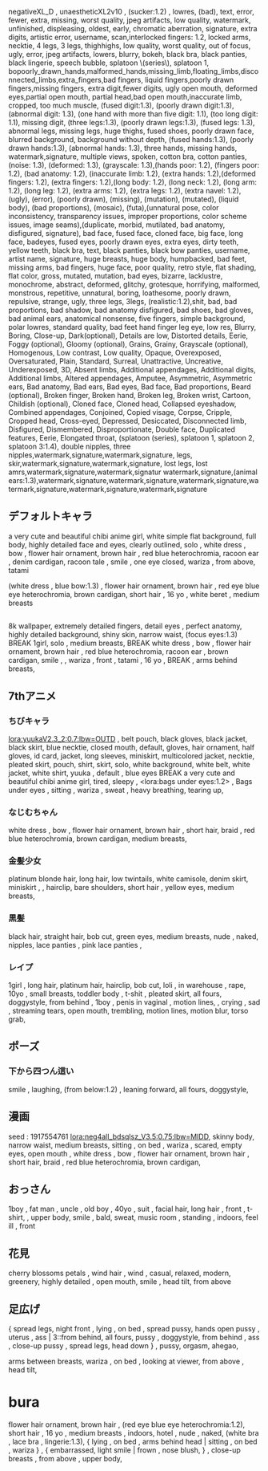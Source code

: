 negativeXL_D , unaestheticXL2v10 , (sucker:1.2) , lowres, (bad), text, error, fewer, extra, missing, worst quality, jpeg artifacts, low quality, watermark, unfinished, displeasing, oldest, early, chromatic aberration, signature, extra digits, artistic error, username, scan,interlocked fingers: 1.2, locked arms, necktie, 4 legs, 3 legs, thighhighs, low quality, worst quality, out of focus, ugly, error, jpeg artifacts, lowers, blurry, bokeh, black bra, black panties, black lingerie, speech bubble, splatoon \\(series\\), splatoon 1, bopoorly_drawn_hands,malformed_hands,missing_limb,floating_limbs,disconnected_limbs,extra_fingers,bad fingers, liquid fingers,poorly drawn fingers,missing fingers, extra digit,fewer digits, ugly open mouth, deformed eyes,partial open mouth, partial head,bad open mouth,inaccurate limb, cropped, too much muscle, (fused digit:1.3), (poorly drawn digit:1.3), (abnormal digit: 1.3), (one hand with more than five digit: 1.1), (too long digit: 1.1), missing digit, (three legs:1.3), (poorly drawn legs:1.3), (fused legs: 1.3), abnormal legs, missing legs, huge thighs, fused shoes, poorly drawn face, blurred background, background without depth, (fused hands:1.3), (poorly drawn hands:1.3), (abnormal hands: 1.3), three hands, missing hands, watermark,signature, multiple views, spoken, cotton bra, cotton panties, (noise: 1.3), (deformed: 1.3), (grayscale: 1.3),(hands poor: 1.2), (fingers poor: 1.2), (bad anatomy: 1.2), (inaccurate limb: 1.2), (extra hands: 1.2),(deformed fingers: 1.2), (extra fingers: 1.2),(long body: 1.2), (long neck: 1.2), (long arm: 1.2), (long leg: 1.2), (extra arms: 1.2), (extra legs: 1.2), (extra navel: 1.2),(ugly), (error), (poorly drawn), (missing), (mutation), (mutated), (liquid body), (bad proportions), (mosaic), (futa),(unnatural pose, color inconsistency, transparency issues, improper proportions, color scheme issues, image seams),(duplicate, morbid, mutilated, bad anatomy, disfigured, signature), bad face, fused face, cloned face, big face, long face, badeyes, fused eyes, poorly drawn eyes, extra eyes, dirty teeth, yellow teeth, black bra, text, black panties, black bow panties, username, artist name, signature, huge breasts, huge body, humpbacked, bad feet, missing arms, bad fingers, huge face, poor quality, retro style, flat shading, flat color, gross, mutated, mutation, bad eyes, bizarre, lacklustre, monochrome, abstract, deformed, glitchy, grotesque, horrifying, malformed, monstrous, repetitive, unnatural, boring, loathesome, poorly drawn, repulsive, strange, ugly, three legs, 3legs, (realistic:1.2),shit, bad, bad proportions, bad shadow, bad anatomy disfigured, bad shoes, bad gloves, bad animal ears, anatomical nonsense, five fingers, simple background, polar lowres, standard quality, bad feet hand finger leg eye, low res, Blurry, Boring, Close-up, Dark(optional), Details are low, Distorted details, Eerie, Foggy (optional), Gloomy (optional), Grains, Grainy, Grayscale (optional), Homogenous, Low contrast, Low quality, Opaque, Overexposed, Oversaturated, Plain, Standard, Surreal, Unattractive, Uncreative, Underexposed, 3D, Absent limbs, Additional appendages, Additional digits, Additional limbs, Altered appendages, Amputee, Asymmetric, Asymmetric ears, Bad anatomy, Bad ears, Bad eyes, Bad face, Bad proportions, Beard (optional), Broken finger, Broken hand, Broken leg, Broken wrist, Cartoon, Childish (optional), Cloned face, Cloned head, Collapsed eyeshadow, Combined appendages, Conjoined, Copied visage, Corpse, Cripple, Cropped head, Cross-eyed, Depressed, Desiccated, Disconnected limb, Disfigured, Dismembered, Disproportionate, Double face, Duplicated features, Eerie, Elongated throat, (splatoon \(series\), splatoon 1, splatoon 2, splatoon 3:1.4), double nipples, three nipples,watermark,signature,watermark,signature, legs, skir,watermark,signature,watermark,signature, lost legs, lost amrs,watermark,signature,watermark,signatur watermark,signature,(animal ears:1.3),watermark,signature,watermark,signature,watermark,signature,watermark,signature,watermark,signature,watermark,signature



## デフォルトキャラ

a very cute and beautiful chibi anime girl, white simple flat background, full body,  highly detailed face and eyes, clearly outlined, solo , white dress , bow , flower hair ornament,    brown hair , red blue  heterochromia,  racoon ear , denim cardigan,  racoon tale , smile , one eye closed,  wariza ,  from above,  tatami 

(white dress , blue bow:1.3) , flower hair ornament, brown hair , red eye blue eye heterochromia,  brown cardigan, short hair , 16 yo , white beret , medium breasts


## 
8k wallpaper, extremely detailed fingers, detail eyes , perfect anatomy, highly detailed background, shiny skin, narrow waist, (focus eyes:1.3) BREAK
1girl, solo , medium breasts,   BREAK
white dress , bow , flower hair ornament,    brown hair , red blue  heterochromia,  racoon ear , brown cardigan,  smile ,   ,  wariza ,  front ,  tatami , 16 yo , BREAK  , arms behind breasts, 

## 7thアニメ

### ちびキャラ

<lora:yuukaV2.3_2:0.7:lbw=OUTD> , belt pouch, black gloves, black jacket, black skirt, blue necktie, closed mouth, default, gloves, hair ornament, half gloves, id card, jacket, long sleeves, miniskirt, multicolored jacket, necktie, pleated skirt, pouch, shirt, skirt, solo, white background, white belt, white jacket, white shirt, yuuka , default , blue eyes  BREAK 
a very cute and beautiful chibi anime girl,  tired,  sleepy , <lora:bags under eyes:1.2> , Bags under eyes , sitting , wariza , sweat , heavy breathing, tearing up, 


### なじむちゃん
white dress , bow , flower hair ornament,    brown hair , short hair, braid , red blue  heterochromia, brown cardigan,  medium   breasts,

### 金髪少女
platinum blonde hair,  long hair,  low twintails, white camisole, denim skirt,  miniskirt , ,  hairclip,   bare shoulders,  short hair ,  yellow eyes,   medium   breasts,  

### 黒髪
black hair,  straight hair,  bob cut,  green eyes,  medium breasts,  nude , naked,  nipples,  lace panties , pink lace panties , 

### レイプ
1girl ,  long hair,  platinum hair,  hairclip,    bob cut,  loli , in warehouse ,  rape,  10yo , small breasts,  toddler body , t-shit , pleated skirt,  all fours,  doggystyle,  from behind ,  1boy , penis in vaginal , motion lines,  , crying , sad , streaming tears,  open mouth,  trembling,   motion lines,  motion blur, torso grab, 

## ポーズ
### 下から四つん這い
smile , laughing,  (from below:1.2)  ,  leaning forward,  all fours,  doggystyle, 

## 漫画
seed : 1917554761
<lora:neg4all_bdsqlsz_V3.5:0.75:lbw=MIDD>, skinny body, narrow waist, medium breasts, 
 sitting , on bed , wariza ,  scared,  empty eyes,  open mouth , 
white dress , bow , flower hair ornament,    brown hair , short hair, braid ,   red blue  heterochromia, brown cardigan,   

## おっさん
1boy , fat man , uncle , old boy , 40yo , suit , facial hair,  long hair , front ,  t-shirt,  ,  upper body,  smile , bald,  sweat,  music room , standing , indoors,  feel ill , front 

## 花見
cherry blossoms petals , wind hair , wind , casual, relaxed, modern, greenery,  highly detailed , open mouth,  smile , head tilt,   from above 

## 足広げ

{ spread legs,  night front , lying , on bed  , spread pussy,  hands open pussy , uterus , ass  | 3::from behind,  all fours,  pussy , doggystyle,  from behind , ass , close-up pussy , spread legs, head down } , pussy,  orgasm,  ahegao, 

arms between breasts,  wariza , on bed , looking at viewer,    from above , head tilt, 

# bura
 flower hair ornament, brown hair , (red eye blue eye heterochromia:1.2),  short hair , 16 yo , medium breasts , indoors,  hotel ,  nude , naked,   (white bra , lace bra , lingerie:1.3), 
{ lying , on bed , arms behind head  | sitting , on bed , wariza } ,  { embarrassed,  light smile | frown  ,  nose blush,  } , close-up breasts ,  from above , upper body, 